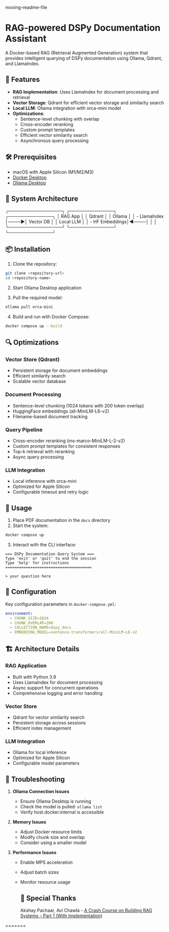 moving-readme-file
# RAG-powered DSPy Documentation Assistant

A Docker-based RAG (Retrieval Augmented Generation) system that provides intelligent querying of DSPy documentation using Ollama, Qdrant, and LlamaIndex.

## 🚀 Features

- **RAG Implementation**: Uses LlamaIndex for document processing and retrieval
- **Vector Storage**: Qdrant for efficient vector storage and similarity search
- **Local LLM**: Ollama integration with orca-mini model
- **Optimizations**:
  - Sentence-level chunking with overlap
  - Cross-encoder reranking
  - Custom prompt templates
  - Efficient vector similarity search
  - Asynchronous query processing

## 🛠 Prerequisites

- macOS with Apple Silicon (M1/M2/M3)
- [Docker Desktop](https://www.docker.com/products/docker-desktop/)
- [Ollama Desktop](https://ollama.ai)

## 🔧 System Architecture
┌─────────────────┐ ┌──────────────┐ ┌──────────────┐
│ RAG App │ │ Qdrant │ │ Ollama │
│ - LlamaIndex │────▶│ Vector DB │ │ Local LLM │
│ - HF Embeddings│◀────│ │ │
└─────────────────┘ └──────────────┘ └──────────────┘

## 📦 Installation

1. Clone the repository:
```bash
git clone <repository-url>
cd <repository-name>
```

2. Start Ollama Desktop application

3. Pull the required model:
```bash
ollama pull orca-mini
```

4. Build and run with Docker Compose:
```bash
docker compose up --build
```

## 🔍 Optimizations

### Vector Store (Qdrant)
- Persistent storage for document embeddings
- Efficient similarity search
- Scalable vector database

### Document Processing
- Sentence-level chunking (1024 tokens with 200 token overlap)
- HuggingFace embeddings (all-MiniLM-L6-v2)
- Filename-based document tracking

### Query Pipeline
- Cross-encoder reranking (ms-marco-MiniLM-L-2-v2)
- Custom prompt templates for consistent responses
- Top-k retrieval with reranking
- Async query processing

### LLM Integration
- Local inference with orca-mini
- Optimized for Apple Silicon
- Configurable timeout and retry logic

## 🚀 Usage

1. Place PDF documentation in the `docs` directory
2. Start the system:
```bash
docker compose up
```

3. Interact with the CLI interface:
```
=== DSPy Documentation Query System ===
Type 'exit' or 'quit' to end the session
Type 'help' for instructions
======================================

> your question here
```

## 🔧 Configuration

Key configuration parameters in `docker-compose.yml`:
```yaml
environment:
  - CHUNK_SIZE=1024
  - CHUNK_OVERLAP=200
  - COLLECTION_NAME=dspy_docs
  - EMBEDDING_MODEL=sentence-transformers/all-MiniLM-L6-v2
```

## 🏗 Architecture Details

### RAG Application
- Built with Python 3.9
- Uses LlamaIndex for document processing
- Async support for concurrent operations
- Comprehensive logging and error handling

### Vector Store
- Qdrant for vector similarity search
- Persistent storage across sessions
- Efficient index management

### LLM Integration
- Ollama for local inference
- Optimized for Apple Silicon
- Configurable model parameters

## 🐛 Troubleshooting

1. **Ollama Connection Issues**
   - Ensure Ollama Desktop is running
   - Check the model is pulled: `ollama list`
   - Verify host.docker.internal is accessible

2. **Memory Issues**
   - Adjust Docker resource limits
   - Modify chunk size and overlap
   - Consider using a smaller model

3. **Performance Issues**
   - Enable MPS acceleration
   - Adjust batch sizes
   - Monitor resource usage
  
     ## 🤝 Special Thanks
     Akshay Pachaar, Avi Chawla -
     [A Crash Course on Building RAG Systems – Part 1 (With Implementation)](https://www.dailydoseofds.com/a-crash-course-on-building-rag-systems-part-1-with-implementations/)
     
=======
